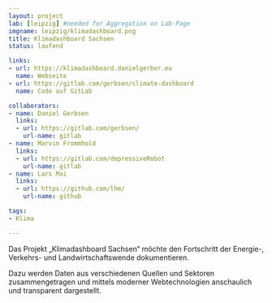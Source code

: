```yaml
---
layout: project
lab: [leipzig] #needed for Aggregation on Lab-Page
imgname: leipzig/klimadashboard.png
title: Klimadashboard Sachsen
status: laufend

links:
- url: https://klimadashboard.danielgerber.eu
  name: Webseite
- url: https://gitlab.com/gerbsen/climate-dashboard
  name: Code auf GitLab

collaborators:
- name: Daniel Gerbsen
  links:
  - url: https://gitlab.com/gerbsen/
    url-name: gitlab
- name: Marvin Frommhold
  links:
  - url: https://gitlab.com/depressiveRobot
    url-name: gitlab
- name: Lars Mai
  links:
  - url: https://github.com/lhm/
    url-name: github

tags:
- Klima

---
```


Das Projekt „Klimadashboard Sachsen“ möchte den Fortschritt der Energie-, Verkehrs- und Landwirtschaftswende dokumentieren.

Dazu werden Daten aus verschiedenen Quellen und Sektoren zusammengetragen und mittels moderner Webtechnologien anschaulich und transparent dargestellt.
